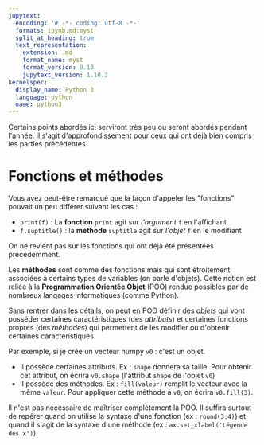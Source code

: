 ```yaml
---
jupytext:
  encoding: '# -*- coding: utf-8 -*-'
  formats: ipynb,md:myst
  split_at_heading: true
  text_representation:
    extension: .md
    format_name: myst
    format_version: 0.13
    jupytext_version: 1.10.3
kernelspec:
  display_name: Python 3
  language: python
  name: python3
---
```


Certains points abordés ici serviront très peu ou seront abordés pendant l'année. Il s'agit d'approfondissement pour ceux qui ont déjà bien compris les parties précédentes.

# Fonctions et méthodes
Vous avez peut-être remarqué que la façon d'appeler les "fonctions" pouvait un peu différer suivant les cas :
* `print(f)` : La __fonction__ `print` agit sur _l'argument_ `f` en l'affichant.
* `f.suptitle()` : la __méthode__  `suptitle` agit sur _l'objet_ `f` en le modifiant

On ne revient pas sur les fonctions qui ont déjà été présentées précédemment.

Les __méthodes__ sont comme des fonctions mais qui sont étroitement associées à certains types de variables (on parle d'objets). Cette notion est reliée à la __Programmation Orientée Objet__ (POO) rendue possibles par de nombreux langages informatiques (comme Python). 

Sans rentrer dans les détails, on peut en POO définir des _objets_ qui vont posséder certaines caractéristiques (des _attributs_) et certaines fonctions propres (des _méthodes_) qui permettent de les modifier ou d'obtenir certaines caractéristiques.

Par exemple, si je crée un vecteur numpy `v0` : c'est un objet. 
* Il possède certaines attributs. Ex : `shape` donnera sa taille. Pour obtenir cet attribut, on écrira `v0.shape` (l'attribut `shape` de l'objet `v0`)
* Il possède des méthodes. Ex : `fill(valeur)` remplit le vecteur avec la même `valeur`. Pour appliquer cette méthode à `v0`, on écrira `v0.fill(3)`.

Il n'est pas nécessaire de maîtriser complètement la POO. Il suffira surtout de repérer quand on utilise la syntaxe d'une fonction (ex : `round(3.4)`) et quand il s'agit de la syntaxe d'une méthode (ex : `ax.set_xlabel('Légende des x')`).




